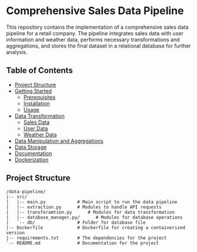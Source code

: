 # Comprehensive Sales Data Pipeline

This repository contains the implementation of a comprehensive sales data pipeline for a retail company. The pipeline integrates sales data with user information and weather data, performs necessary transformations and aggregations, and stores the final dataset in a relational database for further analysis.

## Table of Contents
- [Project Structure](#project-structure)
- [Getting Started](#getting-started)
  - [Prerequisites](#prerequisites)
  - [Installation](#installation)
  - [Usage](#usage)
- [Data Transformation](#data-transformation)
  - [Sales Data](#sales-data)
  - [User Data](#user-data)
  - [Weather Data](#weather-data)
- [Data Manipulation and Aggregations](#data-manipulation-and-aggregations)
- [Data Storage](#data-storage)
- [Documentation](#documentation)
- [Dockerization](#dockerization)

## Project Structure
```plaintext
/data-pipeline/
|-- src/
|   |-- main.py            # Main script to run the data pipeline
|   |-- extraction.py      # Modules to handle API requests
|   |-- transforamtion.py      # Modules for data transformation
|   |-- database_manager.py/      # Modules for database operations
|   `-- db/                # Folder for database file 
|-- Dockerfile             # Dockerfile for creating a containerized version
|-- requirements.txt       # The dependencies for the project
`-- README.md              # Documentation for the project
